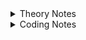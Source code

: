 <details>
<summary>Theory Notes</summary>

# C++ Programming Essentials for Beginners

## 01 C++ Diving Deeper

### Preprocessor Directive

- The preprocessors are the directives, which give instructions to the compiler to preprocess some code before actual compilation starts.
- The directive begins with '#' e.g: `#include <...>`
- The actual code is compiled by compiler only.
- Directive tells the compiler to Include the header file in the source code.
- `#define` directive tells the compiler to create symbolic constants. The symbolic constant is called a macro. e.g: `#define PI 3.14`
- All subsequent occurrences of macro in that source code will be replaced by its replacement text before the program is compiled.

### Identifiers

- Both an identifier and a variable are the names allotted by users to a particular entity in a program. e.g: `factorial()`
- The identifier is only used to identify an entity uniquely in a program at the time of execution whereas, a variable is a name given to a memory location, that is used to hold a value.
- A variable can be a identifier

### Keywords

- Keywords are the word that have a special meaning for the compiler.
- These keywords can't be used as an identifier.
- C++ has about 95 reserved words.

### main() Function

- Every C/C++ Program stars executing with main.
- There is exactly 1 main function.
- `return 0` indicates successful execution of main.
- main is not a keyword in C/C++.
- main Is not predefined, but it is predeclared.
- In C++, your code is linked against a small runtime library that constitutes the true starting point of your program.
- It is this small library calls a function called main--it's hardcoded to do so.
- Your code runs because you supply the code inside main, also called function definition.

### Namespaces

- Naming conflicts can arise if you use multiple 3rd party libraries in same program.
- Namespaces are used to resolve naming conflicts.
- std is the name for the standard C++ Namespace.
- Writing std::cout will tell the compiler to use "cout" from standard namespace.
- To avoid data structure and function name conflicts with other libraries, OpenCV has its own namespace: cv. e.g: `using namespace cv;`

### Comments

- Comment is text that is normally used to annotate code for future reference.
- Comment is ignored by compiler but that is useful for programmers.
- You can use comments in testing to make certain lines of code inactive.
- We can write single line or multi-line comments in a C++ Program. e.g: `//` and `/*...*/`

### Summary

- Keywords have special meaning for the compiler.
- Identifiers are used to name an entity, variable name is also a type of identifier.
- Header files include some pre-written code required to execute our program.
- Program execution always starts with main()
- {} are used to enclose a block (function, If, while etc.)
- C++ Compiler Ignores whitespace (space, carriage returns, linefeeds, tabs, vertical tabs, etc.)
- Output using cout
- Input using cin
- Comments (`//` and `/*...*/`)
- Every statement most end with a semicolon;

## 02 Variables, Datatypes & Storage

### Variables

- `Variable name:` A label for a memory location
- `Value:` The something that would be stored in a variable
- `Storage:` A place where data can be stored
- `Declaration:` Announcing a variable (usually) at the beginning of a program
- `Naming convention:` A set of rules about the names of variables
- `Assignment:` Giving (setting) a variable a value

### Naming Variables

- For variable name we can use uppercase and lowercase letters, digits from 1 to 9 and underscore(_).
- First character must be underscore or letter.
- C++ is strongly typed language. So every variable needs to be declare before using it.

### Initialization

- Variables when just declared have garbage value until they are assigned a value for the first time.
- We can assign a specific value from the moment variable is declared, called as initialization of variable.

### Data-types (Primitives)

- Boolean - `boolean`
- Character - `char`
- Integer — `int`
- Floating Point — `float`
- Double Floating Point — `double`

### Data-types Modifiers

Several of the basic types can be modified using one or more of these type modifiers

- signed (MSB use to represent the sign of the number `‘+’=0`,`’-’=1`)
- unsigned(all bits use to represent the number)
- short
- long

### Storage of Negative Numbers

- 2’s complement is used to represent the negative number
- In MSB it will be 1 for representing sign integer as negative number

### Range of Integer

- For unsigned , range is `0 to 2^32-1` is used
- For signed ,  range is `-2^31 to 0 to 2^31-1` is used

### Range of Double , Float, Half

- `64 bit` is used for `double` where `11 bit` for `decimal` and `52 bit` for `double precision` and `1 bit` for `signed`
- `32 bit` is used for `float` where `8 bit` for `decimal` and `23 bit` for `single precision` and `1 bit` for `signed`
- `16 bit` is used for `half` where `5 bit` for `decimal` and `10 bit` for `precision` and `1 bit` for `signed`

### Storage of Character

- In C++ it takes only 1 byte
- In Java in takes 2 bytes

### Storage of Boolean

- It take `1 byte`
- Why 0 or 1 needs 1 byte not 1 bit?
    - Because byte is the minimum unit for allocating memory
- A non-zero value store as `true`

### Constant

- Constants are variables or values in programming language which cannot be modified once they are defined.
- Initialization and assignment must be done at once ; doing separately won’t work.
- It can be created in 2 ways
    - Using `const` keyword
    - Using preprocessing directive also known as symbolic constant or macros
    - example : `#define ll long long`

## 03 Operators & Expressions

### Bitwise Operators

- Binary AND `&`
- Binary OR `|`
- Binary One’s Complement `~`
    - Not `~` usage in 0:
        - `~0=1` where `0` is `bit`
        - `~0=-1` where `0` is `int`
        - example : int a=0; cout<<(~a); output is -1 where we need to initialize bits of 32 zero and MSB represent positive/negative , then apply `Not~` to it , in order to get the number rest of the 31 bits need to be in 2’s complement finally we will get `-1`
- Binary Left Shift `<<`
    - It does multiplication
    - example: 5<<2:`0000101` will be `0010100`
    - It make the number multiply by 2^b which is a<<b =a*2^b
    - example:
    
    ```
    5<<2
    0000101
    =2^2+2^0
    0010100
    =2^4+2^2
    =2^2(2^2+2^0) here 2^2+2^0=5 original number which is multiply by 2^2
    ```
    
- Binary Right Shift `>>`
    - It does division
    - example: 10>>1 `0001010` will be `0000101`
    - It make the number divided by 2^b which is a>>b =a/2^b

</details>

<details>
<summary>Coding Notes</summary>

Using `sizeof()` Function to get the byte size:

```cpp
#include <iostream>
using namespace std;
int main()
{
    cout << "Int: " << sizeof(int) <<" Bytes"<< endl;

    return 0;
}
```

If statement without bracket:

```cpp
int main(){
    int mark=90;
    if (mark>99)
        cout<<"let's party"<<endl; // This will be in block
				cout<<"not true"<<endl; // This will be outside of the block
}
```

A code written outside the block it will always run:

```cpp
int main(){
    int mark = 80;
    if (mark>85){
        cout<<"higher than 85"<<endl; // if block
    }
    else{
        cout<<"Less than 85"<<endl; // else block
    }
    cout<<"Always run"<<endl; // outside the block
}
```

In else if condition first one will get executed, it is useful when nested if create problem:

```cpp
int main(){
    int mark=72;
    if(mark>90){
        cout<<"party"<<endl;
    }
    else if(mark>60){
        cout<<"Go out"<<endl;//this will be executed
   }
   else if(mark>70){
    cout<<"well done"<<endl;//this won't be executed
   }
   else{
    cout<<"keep trying"<<endl;
   }
}
```

Ternary Operator

`condition?statement1:statement2`

```cpp
{
    int x = 5;
    x % 2 == 0 ? cout << "Even" : cout << "Odd";
    return 0;
}
```

Switch case

```cpp
//for example only one case is shown , total will be 7 cases
int main()
{
    int day;
    cout << "Enter the number of a day:";
    cin >> day;

    switch (day)
    {
    case 1:
        cout << "Monday";
        break;
    default:
        cout << "Enter a valid input.";
    }
}
```

</details>